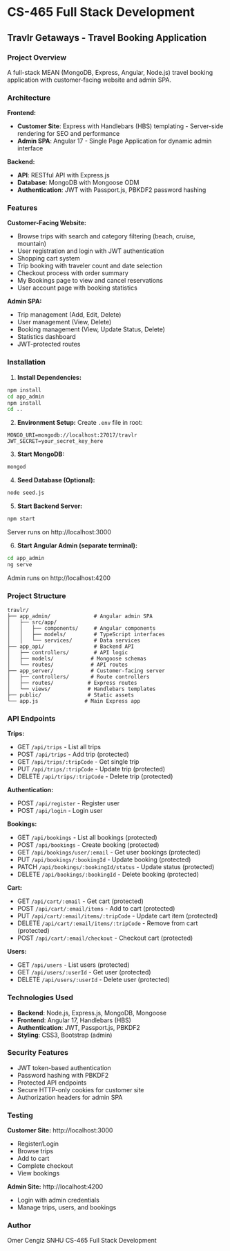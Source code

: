 # CS-465 Full Stack Development
## Travlr Getaways - Travel Booking Application

### Project Overview
A full-stack MEAN (MongoDB, Express, Angular, Node.js) travel booking application with customer-facing website and admin SPA.

### Architecture

**Frontend:**
- **Customer Site**: Express with Handlebars (HBS) templating - Server-side rendering for SEO and performance
- **Admin SPA**: Angular 17 - Single Page Application for dynamic admin interface

**Backend:**
- **API**: RESTful API with Express.js
- **Database**: MongoDB with Mongoose ODM
- **Authentication**: JWT with Passport.js, PBKDF2 password hashing

### Features

**Customer-Facing Website:**
- Browse trips with search and category filtering (beach, cruise, mountain)
- User registration and login with JWT authentication
- Shopping cart system
- Trip booking with traveler count and date selection
- Checkout process with order summary
- My Bookings page to view and cancel reservations
- User account page with booking statistics

**Admin SPA:**
- Trip management (Add, Edit, Delete)
- User management (View, Delete)
- Booking management (View, Update Status, Delete)
- Statistics dashboard
- JWT-protected routes

### Installation

1. **Install Dependencies:**
```bash
npm install
cd app_admin
npm install
cd ..
```

2. **Environment Setup:**
Create `.env` file in root:
```
MONGO_URI=mongodb://localhost:27017/travlr
JWT_SECRET=your_secret_key_here
```

3. **Start MongoDB:**
```bash
mongod
```

4. **Seed Database (Optional):**
```bash
node seed.js
```

5. **Start Backend Server:**
```bash
npm start
```
Server runs on http://localhost:3000

6. **Start Angular Admin (separate terminal):**
```bash
cd app_admin
ng serve
```
Admin runs on http://localhost:4200

### Project Structure

```
travlr/
├── app_admin/              # Angular admin SPA
│   ├── src/app/
│   │   ├── components/     # Angular components
│   │   ├── models/         # TypeScript interfaces
│   │   └── services/       # Data services
├── app_api/                # Backend API
│   ├── controllers/        # API logic
│   ├── models/            # Mongoose schemas
│   └── routes/            # API routes
├── app_server/            # Customer-facing server
│   ├── controllers/       # Route controllers
│   ├── routes/           # Express routes
│   └── views/            # Handlebars templates
├── public/               # Static assets
└── app.js               # Main Express app
```

### API Endpoints

**Trips:**
- GET `/api/trips` - List all trips
- POST `/api/trips` - Add trip (protected)
- GET `/api/trips/:tripCode` - Get single trip
- PUT `/api/trips/:tripCode` - Update trip (protected)
- DELETE `/api/trips/:tripCode` - Delete trip (protected)

**Authentication:**
- POST `/api/register` - Register user
- POST `/api/login` - Login user

**Bookings:**
- GET `/api/bookings` - List all bookings (protected)
- POST `/api/bookings` - Create booking (protected)
- GET `/api/bookings/user/:email` - Get user bookings (protected)
- PUT `/api/bookings/:bookingId` - Update booking (protected)
- PATCH `/api/bookings/:bookingId/status` - Update status (protected)
- DELETE `/api/bookings/:bookingId` - Delete booking (protected)

**Cart:**
- GET `/api/cart/:email` - Get cart (protected)
- POST `/api/cart/:email/items` - Add to cart (protected)
- PUT `/api/cart/:email/items/:tripCode` - Update cart item (protected)
- DELETE `/api/cart/:email/items/:tripCode` - Remove from cart (protected)
- POST `/api/cart/:email/checkout` - Checkout cart (protected)

**Users:**
- GET `/api/users` - List users (protected)
- GET `/api/users/:userId` - Get user (protected)
- DELETE `/api/users/:userId` - Delete user (protected)

### Technologies Used

- **Backend**: Node.js, Express.js, MongoDB, Mongoose
- **Frontend**: Angular 17, Handlebars (HBS)
- **Authentication**: JWT, Passport.js, PBKDF2
- **Styling**: CSS3, Bootstrap (admin)

### Security Features

- JWT token-based authentication
- Password hashing with PBKDF2
- Protected API endpoints
- Secure HTTP-only cookies for customer site
- Authorization headers for admin SPA

### Testing

**Customer Site:** http://localhost:3000
- Register/Login
- Browse trips
- Add to cart
- Complete checkout
- View bookings

**Admin Site:** http://localhost:4200
- Login with admin credentials
- Manage trips, users, and bookings

### Author
Omer Cengiz
SNHU CS-465 Full Stack Development
